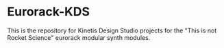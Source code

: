 # Eurorack-KDS

This is the repository for Kinetis Design Studio projects for the "This is not Rocket Science" eurorack modular synth modules.


